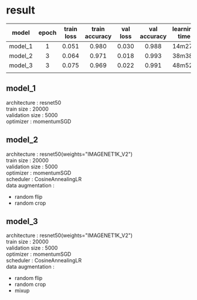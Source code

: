 # result

|model|epoch|train loss|train accuracy|val loss|val accuracy|learning time|
|:--:|:--:|:--:|:--:|:--:|:--:|:--:|
|model_1|1|0.051|0.980|0.030|0.988|14m27s
|model_2|3|0.064|0.971|0.018|0.993|38m38s
|model_3|3|0.075|0.969|0.022|0.991|48m52s
||||


## model_1
architecture : resnet50  
train size : 20000  
validation size : 5000  
optimizer : momentumSGD  

## model_2
architecture : resnet50(weights="IMAGENET1K_V2")  
train size : 20000  
validation size : 5000  
optimizer : momentumSGD  
scheduler : CosineAnnealingLR  
data augmentation :  
- random flip 
- random crop

## model_3
architecture : resnet50(weights="IMAGENET1K_V2")  
train size : 20000  
validation size : 5000  
optimizer : momentumSGD  
scheduler : CosineAnnealingLR  
data augmentation :  
- random flip 
- random crop
- mixup

